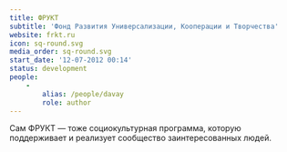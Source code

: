```yaml
---
title: ФРУКТ
subtitle: 'Фонд Развития Универсализации, Кооперации и Творчества'
website: frkt.ru
icon: sq-round.svg
media_order: sq-round.svg
start_date: '12-07-2012 00:14'
status: development
people:
    -
        alias: /people/davay
        role: author
---
```


Сам ФРУКТ — тоже социокультурная программа, которую поддерживает и реализует сообщество заинтересованных людей. 
